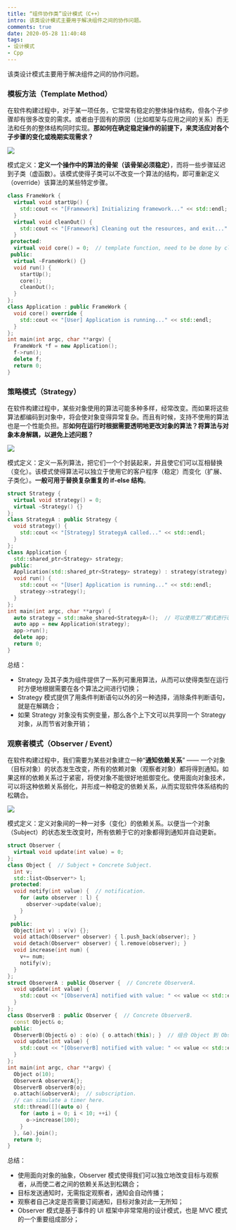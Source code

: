 ```yaml
---
title: “组件协作类”设计模式（C++）
intro: 该类设计模式主要用于解决组件之间的协作问题。
comments: true
date: 2020-05-28 11:40:48
tags:
- 设计模式
- Cpp
---
```


该类设计模式主要用于解决组件之间的协作问题。

### 模板方法（Template Method）

在软件构建过程中，对于某一项任务，它常常有稳定的整体操作结构，但各个子步骤却有很多改变的需求。或者由于固有的原因（比如框架与应用之间的关系）而无法和任务的整体结构同时实现。**那如何在确定稳定操作的前提下，来灵活应对各个子步骤的变化或晚期实现需求？**

![](1.png)

模式定义：**定义一个操作中的算法的骨架（该骨架必须稳定）**，而将一些步骤延迟到子类（虚函数）。该模式使得子类可以不改变一个算法的结构，即可重新定义（override）该算法的某些特定步骤。

```cpp
class FrameWork {
  virtual void startUp() { 
    std::cout << "[Framework] Initializing framework..." << std::endl;  // default implementaion.
  }
  virtual void cleanOut() { 
    std::cout << "[Framework] Cleaning out the resources, and exit..." << std::endl;  // default implementaion.
  }
 protected:
  virtual void core() = 0;  // template function, need to be done by client.
 public:
  virtual ~FrameWork() {}
  void run() {
    startUp();
    core();
    cleanOut();
  }
};
class Application : public FrameWork {
  void core() override {
    std::cout << "[User] Application is running..." << std::endl;
  }
};
int main(int argc, char **argv) {
  FrameWork *f = new Application();
  f->run();
  delete f;
  return 0;
}
```

### 策略模式（Strategy）

在软件构建过程中，某些对象使用的算法可能多种多样，经常改变。而如果将这些算法都编码到对象中，将会使对象变得异常复杂。而且有时候，支持不使用的算法也是一个性能负担。那**如何在运行时根据需要透明地更改对象的算法？将算法与对象本身解耦，以避免上述问题？**

![](2.png)

模式定义：定义一系列算法，把它们一个个封装起来，并且使它们可以互相替换（变化）。该模式使得算法可以独立于使用它的客户程序（稳定）而变化（扩展、子类化）。**一般可用于替换复杂重复的 if-else 结构**。

```cpp
struct Strategy {
  virtual void strategy() = 0;
  virtual ~Strategy() {}
};
class StrategyA : public Strategy {  
  void strategy() {
    std::cout << "[Strategy] StrategyA called..." << std::endl;
  }
};
class Application {
  std::shared_ptr<Strategy> strategy;
 public:
  Application(std::shared_ptr<Strategy> strategy) : strategy(strategy) {}
  void run() {
    std::cout << "[User] Application is running..." << std::endl;
    strategy->strategy();
  }
};
int main(int argc, char **argv) {
  auto strategy = std::make_shared<StrategyA>();  // 可以使用工厂模式进行改进；
  auto app = new Application(strategy);
  app->run();
  delete app;
  return 0;
}
```

总结：
* Strategy 及其子类为组件提供了一系列可重用算法，从而可以使得类型在运行时方便地根据需要在各个算法之间进行切换；
* Strategy 模式提供了用条件判断语句以外的另一种选择，消除条件判断语句，就是在解耦合；
* 如果 Strategy 对象没有实例变量，那么各个上下文可以共享同一个 Strategy 对象，从而节省对象开销；


### 观察者模式（Observer / Event）

在软件构建过程中，我们需要为某些对象建立一种“**通知依赖关系**” —— 一个对象（目标对象）的状态发生改变，所有的依赖对象（观察者对象）都将得到通知。如果这样的依赖关系过于紧密，将使对象不能很好地抵御变化。使用面向对象技术，可以将这种依赖关系弱化，并形成一种稳定的依赖关系，从而实现软件体系结构的松耦合。

![](3.png)

模式定义：定义对象间的一种一对多（变化）的依赖关系。以便当一个对象（Subject）的状态发生改变时，所有依赖于它的对象都得到通知并自动更新。

```cpp
struct Observer {
  virtual void update(int value) = 0;
};
class Object {  // Subject + Concrete Subject.
  int v;
  std::list<Observer*> l;
 protected:
  void notify(int value) {  // notification.
    for (auto observer : l) {
      observer->update(value);
    }
  }
 public:
  Object(int v) : v(v) {};
  void attach(Observer* observer) { l.push_back(observer); }
  void detach(Observer* observer) { l.remove(observer); }
  void increase(int num) { 
    v+= num; 
    notify(v);
  }
};
struct ObserverA : public Observer {  // Concrete ObserverA.
  void update(int value) {
    std::cout << "[ObserverA] notified with value: " << value << std::endl;
  }
};
class ObserverB : public Observer {  // Concrete ObserverB.
  const Object& o;
 public:
  ObserverB(Object& o) : o(o) { o.attach(this); }  // 组合 Object 到 Observer；
  void update(int value) {
    std::cout << "[ObserverB] notified with value: " << value << std::endl;
  }
};
int main(int argc, char **argv) {
  Object o(10);
  ObserverA observerA{};
  ObserverB observerB{o};
  o.attach(&observerA);  // subscription.
  // can simulate a timer here.
  std::thread([](auto o) {
    for (auto i = 0; i < 10; ++i) {
      o->increase(100); 
    }
  }, &o).join();
  return 0;
}
```

总结：
* 使用面向对象的抽象，Observer 模式使得我们可以独立地改变目标与观察者，从而使二者之间的依赖关系达到松耦合；
* 目标发送通知时，无需指定观察者，通知会自动传播；
* 观察者自己决定是否需要订阅通知，目标对象对此一无所知；
* Observer 模式是基于事件的 UI 框架中非常常用的设计模式，也是 MVC 模式的一个重要组成部分；
